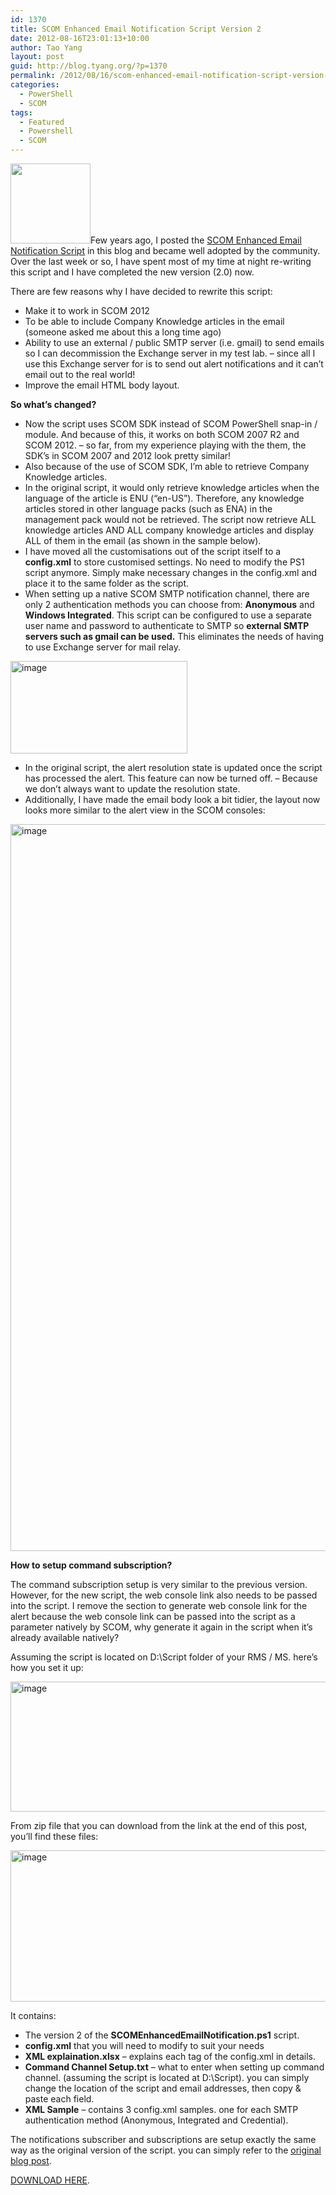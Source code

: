 ```yaml
---
id: 1370
title: SCOM Enhanced Email Notification Script Version 2
date: 2012-08-16T23:01:13+10:00
author: Tao Yang
layout: post
guid: http://blog.tyang.org/?p=1370
permalink: /2012/08/16/scom-enhanced-email-notification-script-version-2/
categories:
  - PowerShell
  - SCOM
tags:
  - Featured
  - Powershell
  - SCOM
---
```

<a href="http://blog.tyang.org/wp-content/uploads/2012/08/version-2-badge.png"><img class="alignleft size-full wp-image-1372" title="version-2-badge" src="http://blog.tyang.org/wp-content/uploads/2012/08/version-2-badge.png" alt="" width="128" height="128" /></a>Few years ago, I posted the <a href="http://blog.tyang.org/2010/07/19/enhanced-scom-alerts-notification-emails/">SCOM Enhanced Email Notification Script</a> in this blog and became well adopted by the community. Over the last week or so, I have spent most of my time at night re-writing this script and I have completed the new version (2.0) now.

There are few reasons why I have decided to rewrite this script:
<ul>
	<li>Make it to work in SCOM 2012</li>
	<li>To be able to include Company Knowledge articles in the email (someone asked me about this a long time ago)</li>
	<li>Ability to use an external / public SMTP server (i.e. gmail) to send emails so I can decommission the Exchange server in my test lab. – since all I use this Exchange server for is to send out alert notifications and it can’t email out to the real world!</li>
	<li>Improve the email HTML body layout.</li>
</ul>
<strong>So what’s changed?</strong>
<ul>
	<li>Now the script uses SCOM SDK instead of SCOM PowerShell snap-in / module. And because of this, it works on both SCOM 2007 R2 and SCOM 2012. – so far, from my experience playing with the them, the SDK’s in SCOM 2007 and 2012 look pretty similar!</li>
	<li>Also because of the use of SCOM SDK, I’m able to retrieve Company Knowledge articles.</li>
	<li>In the original script, it would only retrieve knowledge articles when the language of the article is ENU (“en-US”). Therefore, any knowledge articles stored in other language packs (such as ENA) in the management pack would not be retrieved. The script now retrieve ALL knowledge articles AND ALL company knowledge articles and display ALL of them in the email (as shown in the sample below).</li>
	<li>I have moved all the customisations out of the script itself to a <strong>config.xml</strong> to store customised settings. No need to modify the PS1 script anymore. Simply make necessary changes in the config.xml and place it to the same folder as the script.</li>
	<li>When setting up a native SCOM SMTP notification channel, there are only 2 authentication methods you can choose from: <strong>Anonymous</strong> and <strong>Windows Integrated</strong>. This script can be configured to use a separate user name and password to authenticate to SMTP so <strong>external SMTP servers such as gmail can be used.</strong> This eliminates the needs of having to use Exchange server for mail relay.</li>
</ul>
<a href="http://blog.tyang.org/wp-content/uploads/2012/08/image1.png"><img style="background-image: none; padding-left: 0px; padding-right: 0px; display: inline; padding-top: 0px; border-width: 0px;" title="image" src="http://blog.tyang.org/wp-content/uploads/2012/08/image_thumb1.png" alt="image" width="283" height="148" border="0" /></a>
<ul>
	<li>In the original script, the alert resolution state is updated once the script has processed the alert. This feature can now be turned off. – Because we don’t always want to update the resolution state.</li>
	<li>Additionally, I have made the email body look a bit tidier, the layout now looks more similar to the alert view in the SCOM consoles:</li>
</ul>
<a href="http://blog.tyang.org/wp-content/uploads/2012/08/image2.png"><img style="background-image: none; padding-left: 0px; padding-right: 0px; display: inline; padding-top: 0px; border: 0px;" title="image" src="http://blog.tyang.org/wp-content/uploads/2012/08/image_thumb2.png" alt="image" width="580" height="1163" border="0" /></a>

<strong>How to setup command subscription?</strong>

The command subscription setup is very similar to the previous version. However, for the new script, the web console link also needs to be passed into the script. I remove the section to generate web console link for the alert because the web console link can be passed into the script as a parameter natively by SCOM, why generate it again in the script when it’s already available natively?

Assuming the script is located on D:\Script folder of your RMS / MS. here’s how you set it up:

<a href="http://blog.tyang.org/wp-content/uploads/2012/08/image3.png"><img style="background-image: none; padding-left: 0px; padding-right: 0px; display: inline; padding-top: 0px; border: 0px;" title="image" src="http://blog.tyang.org/wp-content/uploads/2012/08/image_thumb3.png" alt="image" width="580" height="208" border="0" /></a>

From zip file that you can download from the link at the end of this post, you’ll find these files:

<a href="http://blog.tyang.org/wp-content/uploads/2012/08/image4.png"><img style="background-image: none; padding-left: 0px; padding-right: 0px; display: inline; padding-top: 0px; border: 0px;" title="image" src="http://blog.tyang.org/wp-content/uploads/2012/08/image_thumb4.png" alt="image" width="580" height="242" border="0" /></a>

It contains:
<ul>
	<li>The version 2 of the <strong>SCOMEnhancedEmailNotification.ps1</strong> script.</li>
	<li><strong>config.xml</strong> that you will need to modify to suit your needs</li>
	<li><strong>XML explaination.xlsx</strong> – explains each tag of the config.xml in details.</li>
	<li><strong>Command Channel Setup.txt</strong> – what to enter when setting up command channel. (assuming the script is located at D:\Script). you can simply change the location of the script and email addresses, then copy &amp; paste each field.</li>
	<li><strong>XML Sample</strong> – contains 3 config.xml samples. one for each SMTP authentication method (Anonymous, Integrated and Credential).</li>
</ul>
The notifications subscriber and subscriptions are setup exactly the same way as the original version of the script. you can simply refer to the <a href="http://blog.tyang.org/2010/07/19/enhanced-scom-alerts-notification-emails/">original blog post</a>.

<a href="http://blog.tyang.org/wp-content/uploads/2012/09/SCOMEnhancedEmailNotification.V2.1.rar">DOWNLOAD HERE</a>.